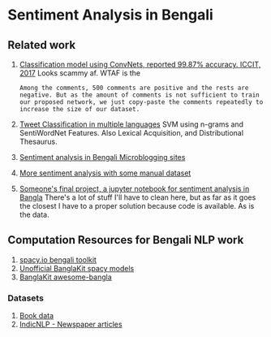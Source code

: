 # Sentiment Analysis in Bengali

## Related work

1. [Classification model using ConvNets, reported 99.87% accuracy. ICCIT, 2017](https://ieeexplore.ieee.org/document/8281840)
   Looks scammy af. WTAF is the 

   ```
   Among the comments, 500 comments are positive and the rests are negative. But as the amount of comments is not sufficient to train our proposed network, we just copy-paste the comments repeatedly to increase the size of our dataset.
   ```

   

2. [Tweet Classification in multiple languages](https://www.inf.uni-hamburg.de/en/inst/ab/lt/publications/2015-kumar-etal-mike.pdf)
   SVM using n-grams and SentiWordNet Features. Also Lexical Acquisition, and Distributional Thesaurus.

3. [Sentiment analysis in Bengali Microblogging sites](http://dspace.bracu.ac.bd/xmlui/handle/10361/2902)

4. [More sentiment analysis with some manual dataset](https://pdfs.semanticscholar.org/6d1f/47c985d5d946abcc8c48ec0b8a902f58b960.pdf)

5. [Someone's final project, a jupyter notebook for sentiment analysis in Bangla](https://github.com/abhie19/Sentiment-Analysis-Bangla-Language/blob/master/ANLP%20Final%20Project.ipynb)
   There's a lot of stuff I'll have to clean here, but as far as it goes the closest I have to a proper solution because code is available. As is the data. 

## Computation Resources for Bengali NLP work

1. [spacy.io bengali toolkit](https://github.com/explosion/spaCy/tree/master/spacy/lang/bn)
2. [Unofficial BanglaKit spacy models](https://github.com/banglakit/spacy-models)
3. [BanglaKit awesome-bangla](https://github.com/banglakit/awesome-bangla)

### Datasets

1. [Book data](~/Documents/Acads/Projects/CL2-Project/datasets/books/)
2. [IndicNLP - Newspaper articles](~/Documents/Acads/Projects/CL2-Project/datasets/news-indicnlp/)



